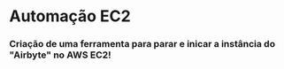 # Automação EC2
### Criação de uma ferramenta para parar e inicar a instância do "Airbyte" no AWS EC2!